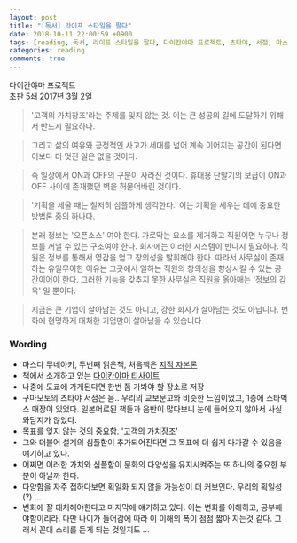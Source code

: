 ```yaml
---
layout: post
title: "[독서] 라이프 스타일을 팔다"
date: 2018-10-11 22:00:59 +0900
tags: [reading, 독서, 라이프 스타일을 팔다, 다이칸야마 프로젝트, 츠타야, 서점, 마스다 무네아키]
categories: reading
comments: true
---
```

다이칸야마 프로젝트   
초판 5쇄 2017년 3월 2일  

> '고객의 가치창조'라는 주제를 잊지 않는 것. 이는 큰 성공의 길에 도달하기 위해서 반드시 필요하다.

> 그리고 삶의 여유와 긍정적인 사고가 세대를 넘어 계속 이어지는 공간이 된다면 이보다 더 멋진 일은 없을 것이다.

> 즉 일상에서 ON과 OFF의 구분이 사라진 것이다. 휴대용 단말기의 보급이 ON과 OFF 사이에 존재했던 벽을 허물어바린 것이다.

> '기획을 세울 때는 철저히 심플하게 생각한다.' 이는 기획을 세우는 데에 중요한 방법론 중의 하나다.

> 본래 정보는 '오픈소스' 여야 한다. 가로막는 요소를 제거하고 직원이면 누구나 정보를 꺼낼 수 있는 구조여야 한다. 회사에는 이러한 시스템이 반다시 필요하다. 직원은 정보를 통해서 영감을 얻고 창의성을 발휘해야 한다. 따라서 사무실이 존재하는 유일무이한 이유는 그곳에서 일하는 직원의 창의성을 향상시킬 수 있는 공간이어야 한다. 그러한 기능을 갖추지 못한 사무실은 직원을 옭아매는 '정보의 감옥' 일 뿐이다.

> 지금은 큰 기업이 살아남는 것도 아니고, 강한 회사가 살아남는 것도 아닙니다. 변화에 현명하게 대처한 기업만이 살아남을 수 있습니다.

### Wording
* 마스다 무네아키, 두번째 읽은책, 처음책은 [지적 자본론](https://lionkang.github.io/2017-10-22/reading-IntelligentCapital)
* 책에서 소개하고 있는 [다이칸야마 티사이트](http://real.tsite.jp/daikanyama/)
* 나중에 도쿄에 가게된다면 한번 쯤 가봐야 할 장소로 저장
* 구마모토의 츠타야 서점은 음.. 우리의 교보문고와 비슷한 느낌이었고, 1층에 스타벅스 매장이 있었다. 일본어로된 책들과 음반이 많다보니 눈에 들어오지 않아서 사실 와닫지가 않았다.
* 목표를 잊지 않는 것의 중요함. '고객의 가치장조'
* 그와 더불어 설계의 심플함이 추가되어진다면 그 목표에 더 쉽게 다가갈 수 있음을 얘기하고 있다. 
* 어쩌면 이러한 가치와 심플함이 문화의 다양성을 유지시켜주는 또 하나의 중요한 부분이 아닐까 한다. 
* 다양함을 자주 접하다보면 획일화 되지 않을 가능성이 더 커보인다. 우리의 획일성(?) ...
* 변화에 잘 대처해야한다고 마지막에 얘기하고 있다. 이는 변화를 이해하고, 공부해야함이리라. 다만 나이가 들어감에 따라 이 이해의 폭이 점점 짧아 지는것 같다. 그래서 꼰대 소리를 듣게 되는 것일지도 ...